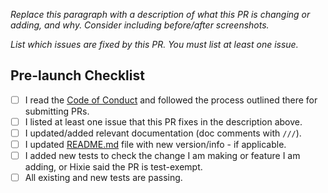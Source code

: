 *Replace this paragraph with a description of what this PR is changing or adding, and why. Consider including before/after screenshots.*

*List which issues are fixed by this PR. You must list at least one issue.*


## Pre-launch Checklist

- [ ] I read the [Code of Conduct](/CODE_OF_CONDUCT.md) and followed the process outlined there for submitting PRs.
- [ ] I listed at least one issue that this PR fixes in the description above.
- [ ] I updated/added relevant documentation (doc comments with `///`).
- [ ] I updated [README.md](https://github.com/IBM/mac-ibm-migration-tool/blob/main/README.md) file with new version/info - if applicable.
- [ ] I added new tests to check the change I am making or feature I am adding, or Hixie said the PR is test-exempt.
- [ ] All existing and new tests are passing.
